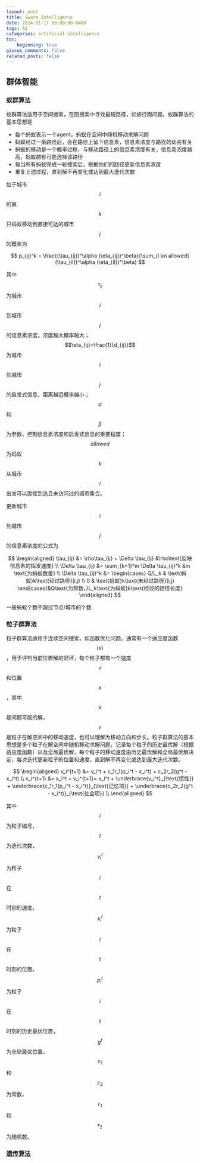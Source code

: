 ```yaml
---
layout: post
title: Swarm Intelligence
date: 2024-01-17 00:00:00-0400
tags: AI
categories: artificial-intelligence
toc:
    beginning: true
giscus_comments: false
related_posts: false
---
```


## 群体智能

### 蚁群算法

蚁群算法适用于空间搜索，在图搜索中寻找最短路径，如旅行商问题。蚁群算法的基本思想是

- 每个蚂蚁表示一个agent，蚂蚁在空间中随机移动求解问题
- 蚂蚁经过一条路径后，会在路径上留下信息素，信息素浓度与路径的优劣有关
- 蚂蚁的移动是一个概率过程，与移动路径上的信息素浓度有关，信息素浓度越高，蚂蚁越有可能选择该路径
- 每当所有蚂蚁完成一轮搜索后，根据他们的路径更新信息素浓度
- 重复上述过程，直到解不再变化或达到最大迭代次数

位于城市$$i$$的第$$k$$只蚂蚁移动到直接可达的城市$$j$$的概率为

$$
p_{ij}^k = \frac{(\tau_{ij})^\alpha (\eta_{ij})^\beta}{\sum_{l \in allowed} (\tau_{il})^\alpha (\eta_{il})^\beta}
$$

其中$$\tau_{ij}$$为城市$$i$$到城市$$j$$的信息素浓度，浓度越大概率越大；$$\eta_{ij}=\frac{1}{d_{ij}}$$为城市$$i$$到城市$$j$$的启发式信息，距离越远概率越小；$$\alpha$$和$$\beta$$为参数，控制信息素浓度和启发式信息的重要程度；$$allowed$$为蚂蚁$$k$$从城市$$i$$出发可以直接到达且未访问过的城市集合。

更新城市$$i$$到城市$$j$$的信息素浓度的公式为

$$
\begin{aligned}
\tau_{ij} &= \rho\tau_{ij} + \Delta \tau_{ij} &\rho\text{反映信息素的挥发速度} \\
\Delta \tau_{ij} &= \sum_{k=1}^m \Delta \tau_{ij}^k &m \text{为蚂蚁数量} \\
\Delta \tau_{ij}^k &= \begin{cases}
Q/L_k & \text{蚂蚁}k\text{经过路径}(i,j) \\
0 & \text{蚂蚁}k\text{未经过路径}(i,j)
\end{cases}&Q\text{为常数，}L_k\text{为蚂蚁}k\text{经过的路径长度}
\end{aligned}
$$

一般蚂蚁个数不超过节点/城市的个数

### 粒子群算法

粒子群算法适用于连续空间搜索，如函数优化问题。通常有一个适应度函数$$(x)$$，用于评判当前位置解的好坏，每个粒子都有一个速度$$v$$和位置$$x$$，其中$$x$$是问题可能的解，$$v$$是粒子在解空间中的移动速度，也可以理解为移动方向和步长。粒子群算法的基本思想是多个粒子在解空间中随机移动求解问题，记录每个粒子的历史最优解（根据适应度函数）以及全局最优解，每个粒子的移动速度由历史最优解和全局最优解决定，每次迭代更新粒子的位置和速度，直到解不再变化或达到最大迭代次数。

$$
\begin{aligned}
v_i^{t+1} &= v_i^t + c_1r_1(p_i^t - x_i^t) + c_2r_2(g^t - x_i^t) \\
x_i^{t+1} &= x_i^t + v_i^{t+1}= x_i^t + \underbrace{v_i^t}_{\text{惯性}} + \underbrace{c_1r_1(p_i^t - x_i^t)}_{\text{记忆项}} + \underbrace{c_2r_2(g^t - x_i^t)}_{\text{社会项}} \\
\end{aligned}
$$

其中$$i$$为粒子编号，$$t$$为迭代次数，$$v_i^t$$为粒子$$i$$在$$t$$时刻的速度，$$x_i^t$$为粒子$$i$$在$$t$$时刻的位置，$$p_i^t$$为粒子$$i$$在$$t$$时刻的历史最优位置，$$g^t$$为全局最优位置，$$c_1$$和$$c_2$$为常数，$$r_1$$和$$r_2$$为随机数。

### [遗传算法](/blog/2023/search/#genetic-algorithms-遗传算法)
